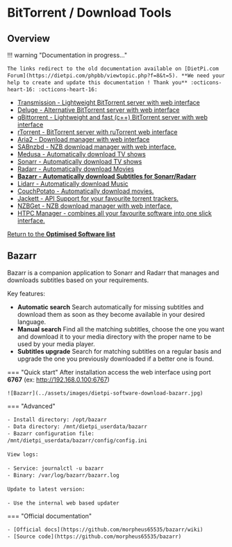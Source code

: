 # BitTorrent / Download Tools

## Overview

!!! warning "Documentation in progress..."

    The links redirect to the old documentation available on [DietPi.com Forum](https://dietpi.com/phpbb/viewtopic.php?f=8&t=5). **We need your help to create and update this documentation ! Thank you** :octicons-heart-16: :octicons-heart-16:

- [Transmission - Lightweight BitTorrent server with web interface](https://dietpi.com/phpbb/viewtopic.php?f=8&t=5#p46)
- [Deluge - Alternative BitTorrent server with web interface](https://dietpi.com/phpbb/viewtopic.php?f=8&t=5&start=10#p61)
- [qBittorrent - Lightweight and fast (c++) BitTorrent server with web interface](https://dietpi.com/phpbb/viewtopic.php?f=8&t=5&start=70#p2272)
- [rTorrent - BitTorrent server with ruTorrent web interface](https://dietpi.com/phpbb/viewtopic.php?p=2603#p2603)
- [Aria2 - Download manager with web interface](https://dietpi.com/phpbb/viewtopic.php?f=8&t=5&start=90#p6177)
- [SABnzbd - NZB download manager with web interface.](https://dietpi.com/phpbb/viewtopic.php?f=8&t=5&start=100#p6747)
- [Medusa - Automatically download TV shows](https://dietpi.com/phpbb/viewtopic.php?f=8&t=5&start=80#p3327)
- [Sonarr - Automatically download TV shows](https://dietpi.com/phpbb/viewtopic.php?f=8&t=5&start=100#p7455)
- [Radarr - Automatically download Movies](https://dietpi.com/phpbb/viewtopic.php?p=7457#p7457)
- **[Bazarr - Automatically download Subtitles for Sonarr/Radarr](#bazarr)**
- [Lidarr - Automatically download Music](https://dietpi.com/phpbb/viewtopic.php?f=8&t=5&start=130#p13580)
- [CouchPotato - Automatically download movies.](https://dietpi.com/phpbb/viewtopic.php?p=7212#p7212)
- [Jackett - API Support for your favourite torrent trackers.](https://dietpi.com/phpbb/viewtopic.php?p=7503#p7503)
- [NZBGet - NZB download manager with web interface.](https://dietpi.com/phpbb/viewtopic.php?p=7575#p7575)
- [HTPC Manager - combines all your favourite software into one slick interface.](https://dietpi.com/phpbb/viewtopic.php?f=8&t=5&start=110#p8043)

[Return to the **Optimised Software list**](../../dietpi_optimised_software)

## Bazarr

Bazarr is a companion application to Sonarr and Radarr that manages and downloads subtitles based on your requirements.

Key features:

- **Automatic search**
    Search automatically for missing subtitles and download them as soon as they become available in your desired language.
- **Manual search**
    Find all the matching subtitles, choose the one you want and download it to your media directory with the proper name to be used by your media player.
- **Subtitles upgrade**
    Search for matching subtitles on a regular basis and upgrade the one you previously downloaded if a better one is found.

=== "Quick start"
    After installation access the web interface using port **6767** (ex: http://192.168.0.100:6767)

    ![Bazarr](../assets/images/dietpi-software-download-bazarr.jpg)


=== "Advanced"

    - Install directory: /opt/bazarr
    - Data directory: /mnt/dietpi_userdata/bazarr
    - Bazarr configuration file: /mnt/dietpi_userdata/bazarr/config/config.ini

    View logs:

    - Service: journalctl -u bazarr
    - Binary: /var/log/bazarr/bazarr.log

    Update to latest version:

    - Use the internal web based updater

=== "Official documentation"

    - [Official docs](https://github.com/morpheus65535/bazarr/wiki)
    - [Source code](https://github.com/morpheus65535/bazarr)
